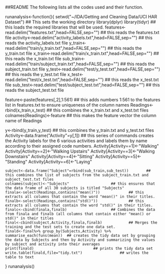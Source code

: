 ##README
The following lists all the codes used and their function.  

runanalysis<-function(){
setwd("~/IDA/Getting and Cleaning Data/UCI HAR Dataset") 		## This sets the working directory
    library(dplyr)
    library(tidyr) 							## this loads the required libraries that will be used.
features<-read.delim("features.txt",head=FALSE,sep="") 			## this reads the features.txt file
activity<-read.delim("activity_labels.txt",head=FALSE,sep="")		## this reads the activity_labels.txt file
y_train<-read.delim("train/y_train.txt",head=FALSE,sep="") 		## this reads the y_train.txt file
x_train<-read.delim("train/x_train.txt",head=FALSE,sep="") 		## this reads the x_train.txt file
sub_train<-read.delim("train/subject_train.txt",head=FALSE,sep="") 	## this reads the subject_train.txt file
y_test<-read.delim("test/y_test.txt",head=FALSE,sep="")  		## this reads the y_test.txt file
x_test<-read.delim("test/x_test.txt",head=FALSE,sep="")  		## this reads the x_test.txt file
sub_test<-read.delim("test/subject_test.txt",head=FALSE,sep="") 	## this reads the subject_test.txt file
  
feature<-paste(features[,2],1:561)  					## this adds numbers 1:561 to the features list in features.txt to ensure uniqueness of the column names
Readings<-rbind(x_train,x_test) 					## this combines the x_train.txt and x_test.txt files
colnames(Readings)<-feature 						## this makes the feature vector the column name of Readings

y<-rbind(y_train,y_test) 						## this combines the y_train.txt and y_test.txt files
Activity<-data.frame("Activity"=y[,1]) 					## this series of commands creates the Activity labels for the 6 various activities and labels them by name according 									to their assigned code numbers. 
    Activity[Activity==1]<-"Walking"
    Activity[Activity==2]<-"Walking Upstairs"
    Activity[Activity==3]<-"Walking Downstairs"
    Activity[Activity==4]<-"Sitting"
    Activity[Activity==5]<-"Standing"
    Activity[Activity==6]<-"Laying"

    subject<-data.frame("Subject"=rbind(sub_train,sub_test)) 		## this combines the list of subjects from the subject_train.txt and subject_test.txt files
    colnames(subject)<-"Subjects" 					## this ensures that the data frame of all 30 subjects is titled "Subjects"
    finala<-select(Readings,contains("mean()")) 			## this extracts all columns that contain the word "mean()" in their titles.
    finalb<-select(Readings,contains("std()")) 				## this extracts all columns that contain the word "std()" in their titles.
    finalc<-cbind(finala,finalb) 					## Combines the data from finala and finalb (all columns that contain either "mean() or std()" in their titles
    final<-cbind(subject,Activity,finala,finalb) 			## Merges the training and the test sets to create one data set.
    finald<-final%>% group_by(Subjects,Activity) %>% summarise_each(funs(mean))  ## creates the tidy data set by grouping the data by Subjects and then by Activity and summarizing the values by subject and activity into their averages
    print(finald)							## prints the tidy data set
    write.table(finald,file="tidy.txt")					## writes the table to text
}
runanalysis()
